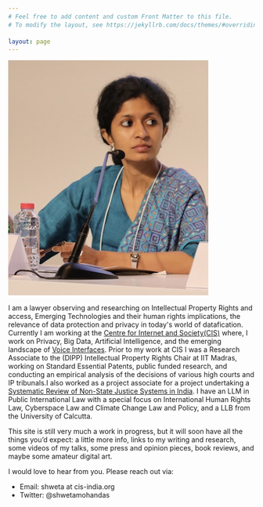 ```yaml
---
# Feel free to add content and custom Front Matter to this file.
# To modify the layout, see https://jekyllrb.com/docs/themes/#overriding-theme-defaults

layout: page
---
```

![Home Image](/assets/img/home.png)

I am a lawyer observing and researching on Intellectual Property Rights and access, Emerging Technologies and their human rights implications, the relevance of data protection and privacy in today's world of datafication. Currently I am working at the [Centre for Internet and Society(CIS)](https://cis-india.org/) where, I work on Privacy, Big Data, Artificial Intelligence, and the emerging landscape of [Voice Interfaces](https://cis-india.org/raw/making-voices-heard-project-announcement#:~:text=use%2C%20and%20regulation.-,Through%20the%20Making%20Voice%20Heard%20Project%20supported%20by%20Mozilla%20Corporation,voice%20interfaces%20in%20Indian%20languages%3F). Prior to my work at CIS I was a Research Associate to the (DIPP) Intellectual Property Rights Chair at IIT Madras, working on Standard Essential Patents, public funded research, and conducting an empirical analysis of the decisions of various high courts and IP tribunals.I also worked as a project associate for a project undertaking a [Systematic Review of Non-State Justice Systems in India](https://assets.publishing.service.gov.uk/media/5b0fe39d40f0b634c24e6190/NSJ-Final-Sept04_report.pdf). I have an LLM in Public International Law with a special focus on International Human Rights Law, Cyberspace Law and Climate Change Law and Policy, and a LLB from the University of Calcutta.

This site is still very much a work in progress, but it will soon have all the things you’d expect: a little more info, links to my writing and research, some videos of my talks, some press and opinion pieces, book reviews, and maybe some amateur digital art.

I would love to hear from you. Please reach out via:
- Email: shweta at cis-india.org
- Twitter: @shwetamohandas
